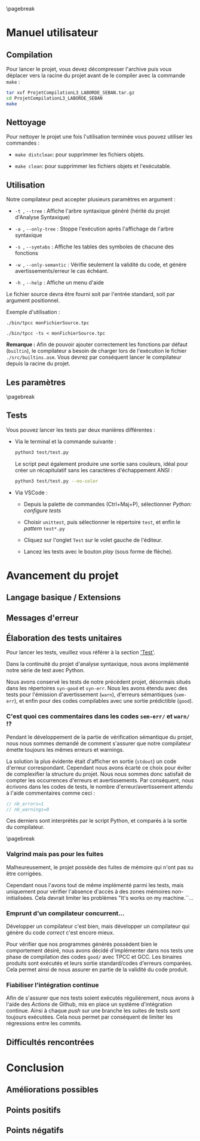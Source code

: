 \pagebreak

# Manuel utilisateur

## Compilation

Pour lancer le projet, vous devez décompresser l'archive puis vous déplacer vers la racine du projet avant de le compiler avec la commande `make` :

```bash
tar xvf ProjetCompilationL3_LABORDE_SEBAN.tar.gz
cd ProjetCompilationL3_LABORDE_SEBAN
make
```

## Nettoyage

Pour nettoyer le projet une fois l'utilisation terminée vous pouvez utiliser les commandes :

-  `make distclean`: pour supprimmer les fichiers objets.

-  `make clean`: pour supprimmer les fichiers objets et l'exécutable.

## Utilisation

Notre compilateur peut accepter plusieurs paramètres en argument :

  - ``-t ``, ``--tree`` : Affiche l'arbre syntaxique généré (hérité du projet d'Analyse Syntaxique)

  - ``-a ``, ``--only-tree`` : Stoppe l'exécution après l'affichage de l'arbre syntaxique

  - ``-s ``, ``--symtabs`` : Affiche les tables des symboles de chacune des fonctions

  - ``-w ``, ``--only-semantic`` : Vérifie seulement la validité du code, et génère avertissements/erreur le cas échéant.

  - ``-h ``, ``--help`` : Affiche un menu d'aide

Le fichier source devra être fourni soit par l'entrée standard, soit par argument positionnel.

Exemple d'utilisation :

```shell
./bin/tpcc monFichierSource.tpc
```

```shell
./bin/tpcc -ts < monFichierSource.tpc
```

**Remarque :** Afin de pouvoir ajouter correctement les fonctions par défaut (``builtin``), le compilateur a besoin de charger lors de l'exécution le fichier ``./src/builtins.asm``. Vous devrez par conséquent lancer le compilateur depuis la racine du projet.

## Les paramètres

\pagebreak

## Tests

Vous pouvez lancer les tests par deux manières différentes :

  - Via le terminal et la commande suivante :

    ```bash
    python3 test/test.py
    ```

    Le script peut également produire une sortie sans couleurs, idéal pour créer un récapitulatif sans les caractères d'échappement ANSI :

    ```bash
    python3 test/test.py --no-color
    ```

  - Via VSCode :

    - Depuis la palette de commandes (Ctrl+Maj+P), sélectionner *Python: configure tests*

    - Choisir ``unittest``, puis sélectionner le répertoire ``test``, et enfin le *pattern* ``test*.py``

    - Cliquez sur l'onglet `Test` sur le volet gauche de l'éditeur.

    - Lancez les tests avec le bouton *play* (sous forme de flèche).

# Avancement du projet

## Langage basique / Extensions

## Messages d'erreur

## Élaboration des tests unitaires

Pour lancer les tests, veuillez vous référer à la section ['Test'](#tests).

Dans la continuité du projet d'analyse syntaxique, nous avons implémenté notre série de test avec Python.

Nous avons conservé les tests de notre précédent projet, désormais situés dans les répertoires ``syn-good`` et ``syn-err``. Nous les avons étendu avec des tests pour l'émission d'avertissement (``warn``), d'erreurs sémantiques (``sem-err``), et enfin pour des codes compilables avec une sortie prédictible  (``good``).

### C'est quoi ces commentaires dans les codes ``sem-err/`` et ``warn/`` !?

Pendant le développement de la partie de vérification sémantique du projet, nous nous sommes demandé de comment s'assurer que notre compilateur émette toujours les mêmes erreurs et warnings.

La solution la plus évidente était d'afficher en sortie (``stdout``) un code d'erreur correspondant. Cependant nous avons écarté ce choix pour éviter de complexifier la structure du projet. Nous nous sommes donc satisfait de compter les occurrences d'erreurs et avertissements. Par conséquent, nous écrivons dans les codes de tests, le nombre d'erreur/avertissement attendu à l'aide commentaires comme ceci :

```c
// nb_errors=1
// nb_warnings=0
```

Ces derniers sont interprétés par le script Python, et comparés à la sortie du compilateur.

\pagebreak

### Valgrind mais pas pour les fuites

Malheureusement, le projet possède des fuites de mémoire qui n'ont pas su être corrigées.

Cependant nous l'avons tout de même implémenté parmi les tests, mais uniquement pour vérifier l'absence d'accès à des zones mémoires non-initialisées. Cela devrait limiter les problèmes "It's works on my machine.``...

### Emprunt d'un compilateur concurrent...

Développer un compilateur c'est bien, mais développer un compilateur qui génère du code *correct* c'est encore mieux.

Pour vérifier que nos programmes générés possèdent bien le comportement désiré, nous avons décidé d'implémenter dans nos tests une phase de compilation des codes ``good/`` avec TPCC et GCC.
Les binaires produits sont exécutés et leurs sortie standard/codes d'erreurs comparées.
Cela permet ainsi de nous assurer en partie de la validité du code produit.

### Fiabiliser l'intégration continue

Afin de s'assurer que nos tests soient exécutés régulièrement, nous avons à l'aide des *Actions* de Github, mis en place un système d'intégration continue.
Ainsi à chaque *push* sur une branche les suites de tests sont toujours exécutées. Cela nous permet par conséquent de limiter les régressions entre les commits.


## Difficultés rencontrées

# Conclusion

## Améliorations possibles

## Points positifs

## Points négatifs

